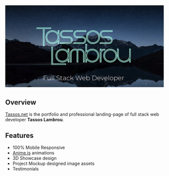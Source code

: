 # [![Web Starter Kit](public/assets/img/preview.jpg)](http://www.tassos.net)

## Overview

[Tassos.net](http://www.tassos.net) is the portfolio and professional landing-page of full stack web developer **Tassos Lambrou**.  

## Features
- 100% Mobile Responsive
- [Anime.js](http://animejs.com) animations
- 3D Showcase design
- Project Mockup designed image assets
- Testimonials



